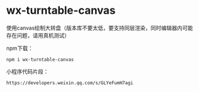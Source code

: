 # wx-turntable-canvas
使用canvas绘制大转盘（版本库不要太低，要支持同层渲染，同时编辑器内可能存在问题，请用真机测试）

npm下载：
```
npm i wx-turntable-canvas
```  
小程序代码片段：
```
https://developers.weixin.qq.com/s/GLYeFumH7agi
```  
